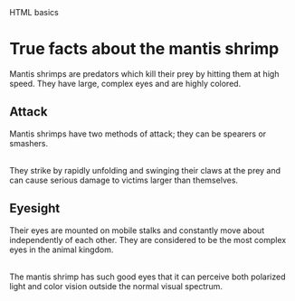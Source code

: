 <!DOCTYPE html>

<head>HTML basics</head>
<body>
  <h1>True facts about the mantis shrimp</h1>
   <p>Mantis shrimps are predators which kill their prey by hitting them at high speed. They have large, complex eyes and are highly colored. </p>
  <h2>Attack</h2>
  <p>Mantis shrimps have two methods of attack; they can be spearers or smashers. </p>
  <br>They strike by rapidly unfolding and swinging their claws at the prey and can cause serious damage to victims larger than themselves. </br>
  <h2>Eyesight</h2>
   <p>Their eyes are mounted on mobile stalks and constantly move about independently of each other. They are considered to be the most complex eyes in the animal kingdom. </p>
   <br>The mantis shrimp has such good eyes that it can perceive both polarized light and color vision outside the normal visual spectrum. </br>
</body>
